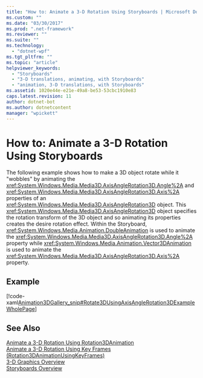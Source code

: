 ```yaml
---
title: "How to: Animate a 3-D Rotation Using Storyboards | Microsoft Docs"
ms.custom: ""
ms.date: "03/30/2017"
ms.prod: ".net-framework"
ms.reviewer: ""
ms.suite: ""
ms.technology: 
  - "dotnet-wpf"
ms.tgt_pltfrm: ""
ms.topic: "article"
helpviewer_keywords: 
  - "Storyboards"
  - "3-D translations, animating, with Storyboards"
  - "animation, 3-D translations, with Storyboards"
ms.assetid: 1020e44e-e21e-49a8-be53-53cbc1910e83
caps.latest.revision: 11
author: dotnet-bot
ms.author: dotnetcontent
manager: "wpickett"
---
```

# How to: Animate a 3-D Rotation Using Storyboards
The following example shows how to make a 3D object rotate while it "wobbles" by animating the <xref:System.Windows.Media.Media3D.AxisAngleRotation3D.Angle%2A> and <xref:System.Windows.Media.Media3D.AxisAngleRotation3D.Axis%2A> properties of an <xref:System.Windows.Media.Media3D.AxisAngleRotation3D> object. This <xref:System.Windows.Media.Media3D.AxisAngleRotation3D> object specifies the rotation transform of the 3D object and so animating its properties creates the desire rotation effect. Within the Storyboard, <xref:System.Windows.Media.Animation.DoubleAnimation> is used to animate the <xref:System.Windows.Media.Media3D.AxisAngleRotation3D.Angle%2A> property while <xref:System.Windows.Media.Animation.Vector3DAnimation> is used to animate the <xref:System.Windows.Media.Media3D.AxisAngleRotation3D.Axis%2A> property.  
  
## Example  
 [!code-xaml[Animation3DGallery_snip#Rotate3DUsingAxisAngleRotation3DExampleWholePage](../../../../samples/snippets/csharp/VS_Snippets_Wpf/Animation3DGallery_snip/CS/Rotat3DUsingAxisAngleRotation3DExample.xaml#rotate3dusingaxisanglerotation3dexamplewholepage)]  
  
## See Also  
 [Animate a 3-D Rotation Using Rotation3DAnimation](../../../../docs/framework/wpf/graphics-multimedia/how-to-animate-a-3-d-rotation-using-rotation3danimation.md)   
 [Animate a 3-D Rotation Using Key Frames (Rotation3DAnimationUsingKeyFrames)](../../../../docs/framework/wpf/graphics-multimedia/how-to-animate-a-3-d-rotation-using-key-frames.md)   
 [3-D Graphics Overview](../../../../docs/framework/wpf/graphics-multimedia/3-d-graphics-overview.md)   
 [Storyboards Overview](../../../../docs/framework/wpf/graphics-multimedia/storyboards-overview.md)
